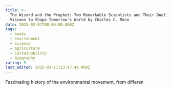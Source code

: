 ```yaml
---
title: >-
  The Wizard and the Prophet: Two Remarkable Scientists and Their Dueling
  Visions to Shape Tomorrow's World by Charles C. Mann
date: 2025-03-07T00:00:00.000Z
tags:
  - books
  - environment
  - science
  - agriculture
  - sustainability
  - biography
rating: 5
last_edited: 2025-03-11T23:47:44.000Z
---
```

Fascinating history of the environmental movement, from differen
